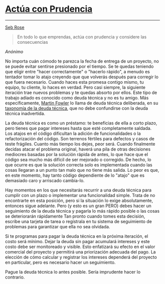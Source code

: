 # [Actúa con Prudencia](https://github.com/97-things/97-things-every-programmer-should-know/tree/master/en/thing_01)
---
[Seb Rose](https://twitter.com/sebrose)

> En todo lo que emprendas, actúa con prudencia y considere las consecuencias

*Anónimo*

No importa cuán cómodo te parezca la fecha de entrega de un proyecto, no se puede evitar sentirse presionado por el tiempo. Se te quedas teniendo que eligir entre "hacer correctamente" o "hacerlo rápido", a menudo es tentador tomar lo atajo creyendo que que volverás después para corregir lo que fuera necesario. Cuando haces esta promesa contigo mismo, tu equipo, tu cliente, lo haces en verdad. Pero casi siempre, la siguiente iteración trae nuevos problemas y te quedas absorto por ellos. Este tipo de trabajo adiado es conocido como deuda técnica y no es tu amigo. Más específicamente, [Martin Fowler](https://twitter.com/martinfowler) lo llama de deuda técnica deliberada, en su [taxonomía de la deuda técnica](https://martinfowler.com/bliki/TechnicalDebtQuadrant.html), que no debe confundirse con la deuda técnica inadvertida.

La deuda técnica es como un préstamo: te beneficias de ella a corto plazo, pero tienes que pagar intereses hasta que esté completamente saldada. Los atajos en el código dificultan la adición de funcionalidades o la refactorización del código. Son terrenos fértiles para defectos y casos de teste frágiles. Cuanto más tiempo los dejes, peor será. Cuando finalmente decidas atacar el problema original, haverá una pila de otras decisiones mediocres basadas por la solución rápida de antes, lo que hace que el código sea mucho más difícil de ser mejorado o corregido. De hecho, lo que ocurre es que la solución correcta solo es implementada cuando las cosas llegaran a un punto tan malo que no tiene más salida. Lo peor es que, en este momento, hay tanto código dependiente de lo "atajo" que es demasiado caro y arriscado cambia-lo.

Hay momentos en los que necesitarás recurrir a una deuda técnica para cumplir con un plazo o implementar una funcionalidad simple. Trata de no encontrarte en esta posición, pero si la situación lo exige absolutamente, entonces sigue adelante. Pero (y esto es un gran PERO) debes hacer un seguimiento de la deuda técnica y pagarla lo más rápido posible o las cosas se deteriorarán rápidamente Tan pronto cuando tomes esta decisión, escribe una tarjeta de tarea o regístrala en tu sistema de seguimiento de problemas para garantizar que ella no sea olvidada.

Si te programas para pagar la deuda técnica en la próxima iteración, el costo será mínimo. Dejar la deuda sin pagar acumulará intereses y este costo debe ser monitoreado y visible. Esto enfatizará su efecto en el valor comercial del proyecto y permitirá una priorización adecuada del pago. La elección de cómo calcular y registrar los intereses dependerá del proyecto en particular, pero es necesario hacer un seguimiento.

Pague la deuda técnica lo antes posible. Sería imprudente hacer lo contrario.